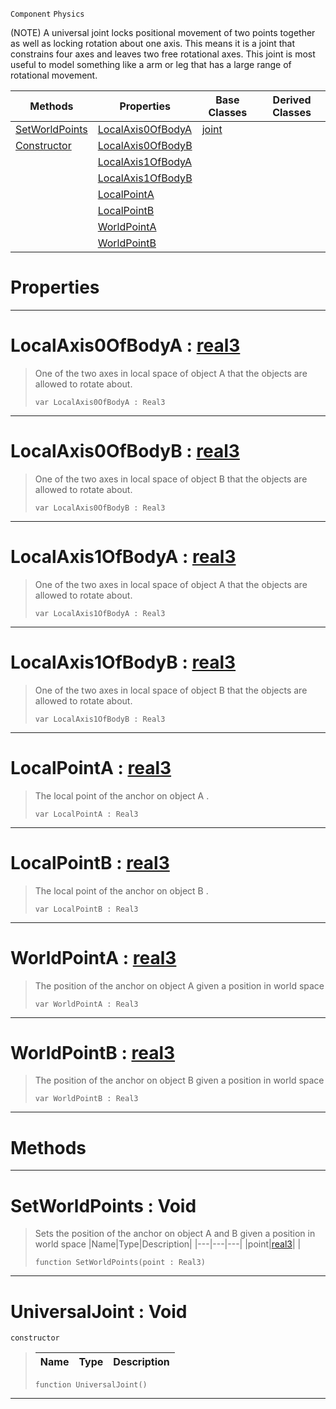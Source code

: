  `Component` `Physics`



(NOTE) A universal joint locks positional movement of two points together as well as locking rotation about one axis. This means it is a joint that constrains four axes and leaves two free rotational axes. This joint is most useful to model something like a arm or leg that has a large range of rotational movement.

|Methods|Properties|Base Classes|Derived Classes|
|---|---|---|---|
|[ SetWorldPoints](https://github.com/zeroengineteam/ZeroDocs/blob/master/code_reference/class_reference/universaljoint.markdown#setworldpoints-void)|[ LocalAxis0OfBodyA](https://github.com/zeroengineteam/ZeroDocs/blob/master/code_reference/class_reference/universaljoint.markdown#localaxis0ofbodya-zero-e)|[joint](https://github.com/zeroengineteam/ZeroDocs/blob/master/code_reference/class_reference/joint.markdown)| |
|[ Constructor](https://github.com/zeroengineteam/ZeroDocs/blob/master/code_reference/class_reference/universaljoint.markdown#universaljoint-void)|[ LocalAxis0OfBodyB](https://github.com/zeroengineteam/ZeroDocs/blob/master/code_reference/class_reference/universaljoint.markdown#localaxis0ofbodyb-zero-e)| | |
| |[ LocalAxis1OfBodyA](https://github.com/zeroengineteam/ZeroDocs/blob/master/code_reference/class_reference/universaljoint.markdown#localaxis1ofbodya-zero-e)| | |
| |[ LocalAxis1OfBodyB](https://github.com/zeroengineteam/ZeroDocs/blob/master/code_reference/class_reference/universaljoint.markdown#localaxis1ofbodyb-zero-e)| | |
| |[ LocalPointA](https://github.com/zeroengineteam/ZeroDocs/blob/master/code_reference/class_reference/universaljoint.markdown#localpointa-zero-engine)| | |
| |[ LocalPointB](https://github.com/zeroengineteam/ZeroDocs/blob/master/code_reference/class_reference/universaljoint.markdown#localpointb-zero-engine)| | |
| |[ WorldPointA](https://github.com/zeroengineteam/ZeroDocs/blob/master/code_reference/class_reference/universaljoint.markdown#worldpointa-zero-engine)| | |
| |[ WorldPointB](https://github.com/zeroengineteam/ZeroDocs/blob/master/code_reference/class_reference/universaljoint.markdown#worldpointb-zero-engine)| | |


 #  Properties


---  
 #  LocalAxis0OfBodyA : [real3](https://github.com/zeroengineteam/ZeroDocs/blob/master/code_reference/nada_base_types/real3.markdown)

> One of the two axes in local space of object A that the objects are allowed to rotate about.
> ``` lang=cpp, name=Nada
> var LocalAxis0OfBodyA : Real3


---  
 #  LocalAxis0OfBodyB : [real3](https://github.com/zeroengineteam/ZeroDocs/blob/master/code_reference/nada_base_types/real3.markdown)

> One of the two axes in local space of object B that the objects are allowed to rotate about.
> ``` lang=cpp, name=Nada
> var LocalAxis0OfBodyB : Real3


---  
 #  LocalAxis1OfBodyA : [real3](https://github.com/zeroengineteam/ZeroDocs/blob/master/code_reference/nada_base_types/real3.markdown)

> One of the two axes in local space of object A that the objects are allowed to rotate about.
> ``` lang=cpp, name=Nada
> var LocalAxis1OfBodyA : Real3


---  
 #  LocalAxis1OfBodyB : [real3](https://github.com/zeroengineteam/ZeroDocs/blob/master/code_reference/nada_base_types/real3.markdown)

> One of the two axes in local space of object B that the objects are allowed to rotate about.
> ``` lang=cpp, name=Nada
> var LocalAxis1OfBodyB : Real3


---  
 #  LocalPointA : [real3](https://github.com/zeroengineteam/ZeroDocs/blob/master/code_reference/nada_base_types/real3.markdown)

> The local point of the anchor on object A . 
> ``` lang=cpp, name=Nada
> var LocalPointA : Real3


---  
 #  LocalPointB : [real3](https://github.com/zeroengineteam/ZeroDocs/blob/master/code_reference/nada_base_types/real3.markdown)

> The local point of the anchor on object B . 
> ``` lang=cpp, name=Nada
> var LocalPointB : Real3


---  
 #  WorldPointA : [real3](https://github.com/zeroengineteam/ZeroDocs/blob/master/code_reference/nada_base_types/real3.markdown)

> The position of the anchor on object A given a position in world space 
> ``` lang=cpp, name=Nada
> var WorldPointA : Real3


---  
 #  WorldPointB : [real3](https://github.com/zeroengineteam/ZeroDocs/blob/master/code_reference/nada_base_types/real3.markdown)

> The position of the anchor on object B given a position in world space 
> ``` lang=cpp, name=Nada
> var WorldPointB : Real3


---  
 #  Methods


---  
 #  SetWorldPoints : Void

> Sets the position of the anchor on object A and B given a position in world space 
> |Name|Type|Description|
> |---|---|---|
> |point|[real3](https://github.com/zeroengineteam/ZeroDocs/blob/master/code_reference/nada_base_types/real3.markdown)| |
> ``` lang=cpp, name=Nada
> function SetWorldPoints(point : Real3)
> ``` 


---  
 #  UniversalJoint : Void

 `constructor`

> 
> |Name|Type|Description|
> |---|---|---|
> ``` lang=cpp, name=Nada
> function UniversalJoint()
> ``` 


---  
 

 